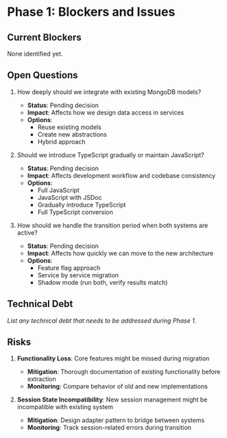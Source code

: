 # Phase 1: Blockers and Issues

## Current Blockers
None identified yet.

## Open Questions
1. How deeply should we integrate with existing MongoDB models?
   - **Status**: Pending decision
   - **Impact**: Affects how we design data access in services
   - **Options**:
     - Reuse existing models
     - Create new abstractions
     - Hybrid approach

2. Should we introduce TypeScript gradually or maintain JavaScript?
   - **Status**: Pending decision
   - **Impact**: Affects development workflow and codebase consistency
   - **Options**:
     - Full JavaScript
     - JavaScript with JSDoc
     - Gradually introduce TypeScript
     - Full TypeScript conversion

3. How should we handle the transition period when both systems are active?
   - **Status**: Pending decision
   - **Impact**: Affects how quickly we can move to the new architecture
   - **Options**:
     - Feature flag approach
     - Service by service migration
     - Shadow mode (run both, verify results match)

## Technical Debt
*List any technical debt that needs to be addressed during Phase 1.*

## Risks
1. **Functionality Loss**: Core features might be missed during migration
   - **Mitigation**: Thorough documentation of existing functionality before extraction
   - **Monitoring**: Compare behavior of old and new implementations

2. **Session State Incompatibility**: New session management might be incompatible with existing system
   - **Mitigation**: Design adapter pattern to bridge between systems
   - **Monitoring**: Track session-related errors during transition 
